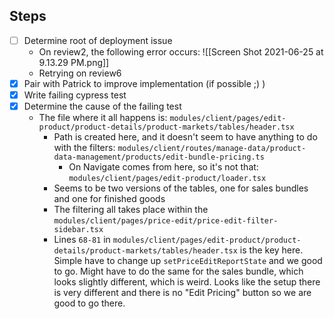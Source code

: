 ## Steps
- [ ] Determine root of deployment issue
	- On review2, the following error occurs: ![[Screen Shot 2021-06-25 at 9.13.29 PM.png]]
	- Retrying on review6
- [x] Pair with Patrick to improve implementation (if possible ;) ) 
- [x] Write failing cypress test
- [x] Determine the cause of the failing test
	- The file where it all happens is: `modules/client/pages/edit-product/product-details/product-markets/tables/header.tsx`
		- Path is created here, and it doesn't seem to have anything to do with the filters: `modules/client/routes/manage-data/product-data-management/products/edit-bundle-pricing.ts`
			- On Navigate comes from here, so it's not that: `modules/client/pages/edit-product/loader.tsx`
		- Seems to be two versions of the tables, one for sales bundles and one for finished goods
		- The filtering all takes place within the `modules/client/pages/price-edit/price-edit-filter-sidebar.tsx`
		- Lines `68-81` in `modules/client/pages/edit-product/product-details/product-markets/tables/header.tsx` is the key here. Simple have to change up `setPriceEditReportState` and we good to go. Might have to do the same for the sales bundle, which looks slightly different, which is weird. Looks like the setup there is very different and there is no "Edit Pricing" button so we are good to go there. 